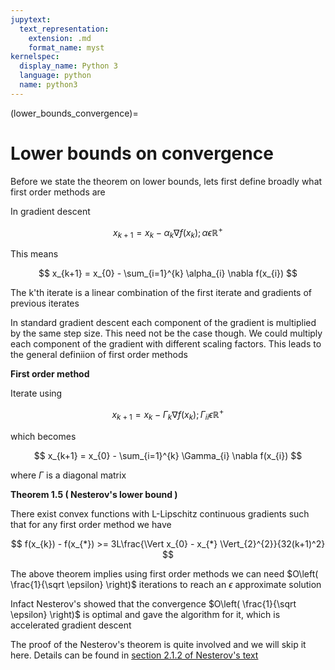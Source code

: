 ```yaml
---
jupytext:
  text_representation:
    extension: .md
    format_name: myst
kernelspec:
  display_name: Python 3
  language: python
  name: python3
---
```


(lower_bounds_convergence)=

# Lower bounds on convergence

Before we state the theorem on lower bounds, lets first define broadly what first order methods are

In gradient descent

$$
    x_{k+1} = x_{k} - \alpha_{k} \nabla f(x_{k}); \alpha \epsilon \mathbb{R}^{+}
$$

This means

$$
    x_{k+1} = x_{0} - \sum_{i=1}^{k} \alpha_{i} \nabla f(x_{i})
$$

The k'th iterate is a linear combination of the first iterate and gradients of previous iterates


In standard gradient descent each component of the gradient is multiplied by the same step size. This need not be the case though. We could multiply each component of the gradient with different scaling factors. This leads to the general definiion of first order methods


**First order method**

Iterate using 

$$
    x_{k+1} = x_{k} - \Gamma_{k} \nabla f(x_{k}); \Gamma_{ii} \epsilon \mathbb{R}^{+}
$$

which becomes 

$$
    x_{k+1} = x_{0} - \sum_{i=1}^{k} \Gamma_{i} \nabla f(x_{i})
$$

where $\Gamma$ is a diagonal matrix

**Theorem 1.5 ( Nesterov's lower bound )**

There exist convex functions with L-Lipschitz continuous gradients such that for any first order method we have

$$
    f(x_{k}) - f(x_{*}) >= 3L\frac{\Vert x_{0} - x_{*} \Vert_{2}^{2}}{32(k+1)^2}
$$

The above theorem implies using first order methods we can need $O\left( \frac{1}{\sqrt \epsilon} \right)$ iterations to reach an $\epsilon$ approximate solution

Infact Nesterov's showed that the convergence $O\left( \frac{1}{\sqrt \epsilon} \right)$ is optimal and gave the algorithm for it, which is accelerated gradient descent

The proof of the Nesterov's theorem is quite involved and we will skip it here. Details can be found in [section 2.1.2 of Nesterov's text](http://citeseerx.ist.psu.edu/viewdoc/download?doi=10.1.1.693.855&rep=rep1&type=pdf)